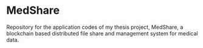 # MedShare
Repository for the application codes of my thesis project, MedShare, a blockchain based distributed file share and management system for medical data. 

